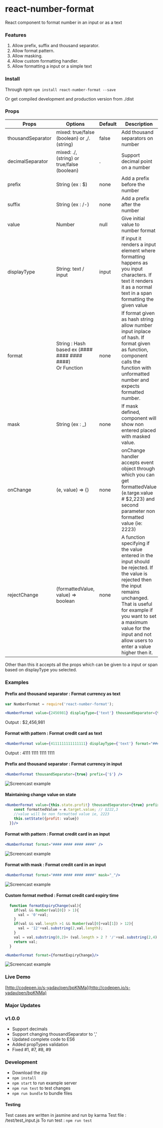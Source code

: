 # react-number-format
React component to format number in an input or as a text

### Features
1. Allow prefix, suffix and thousand separator.
2. Allow format pattern.
3. Allow masking.
4. Allow custom formatting handler.
5. Allow formatting a input or a simple text

### Install
Through npm
`npm install react-number-format --save`

Or get compiled development and production version from ./dist

### Props
| Props        | Options           | Default  | Description |
| ------------- |-------------| -----| -------- |
| thousandSeparator | mixed: true/false (boolean) or ,/. (string) | false | Add thousand separators on number |
| decimalSeparator | mixed: ./, (string) or true/false (boolean)| . | Support decimal point on a number |
| prefix      | String (ex : $)     |   none | Add a prefix before the number |
| suffix | String (ex : /-)      |    none | Add a prefix after the number |
| value | Number | null | Give initial value to number format |
| displayType | String: text / input | input | If input it renders a input element where formatting happens as you input characters. If text it renders it as a normal text in a span formatting the given value |
| format | String : Hash based ex (#### #### #### ####) <br/> Or Function| none | If format given as hash string allow number input inplace of hash. If format given as function, component calls the function with unformatted number and expects formatted number.
| mask | String (ex : _) | none | If mask defined, component will show non entered placed with masked value.  
| onChange | (e, value) => {} | none | onChange handler accepts event object through which you can get formattedValue (e.targe.value # $2,223)  and second parameter non formatted value (ie: 2223)
| rejectChange | (formattedValue, value) => boolean | none | A function specifying if the value entered in the input should be rejected. If the value is rejected then the input remains unchanged. That is useful for example if you want to set a maximum value for the input and not allow users to enter a value higher then it.

Other than this it accepts all the props which can be given to a input or span based on displayType you selected.

### Examples
#### Prefix and thousand separator : Format currency as text
```jsx
var NumberFormat = require('react-number-format');

<NumberFormat value={2456981} displayType={'text'} thousandSeparator={true} prefix={'$'} />
```
Output : $2,456,981

#### Format with pattern : Format credit card as text
```jsx
<NumberFormat value={4111111111111111} displayType={'text'} format="#### #### #### ####" />
```
Output : 4111 1111 1111 1111

#### Prefix and thousand separator : Format currency in input
```jsx
<NumberFormat thousandSeparator={true} prefix={'$'} />
```
![Screencast example](https://i.imgur.com/d0P2Db1.gif)

#### Maintaining change value on state
```jsx
<NumberFormat value={this.state.profit} thousandSeparator={true} prefix={'$'} onChange={(e, value) => {
    const formattedValue = e.target.value; // $222,3
    //value will be non formatted value ie, 2223
    this.setState({profit: value})
  }}/>
```

#### Format with pattern : Format credit card in an input
```jsx
<NumberFormat format="#### #### #### ####" />
```
![Screencast example](https://i.imgur.com/KEiYp4o.gif)

#### Format with mask : Format credit card in an input
```jsx
<NumberFormat format="#### #### #### ####" mask="_"/>
```
![Screencast example](https://i.imgur.com/qvmydpH.gif)

#### Custom format method  : Format credit card expiry time
```jsx
  function formatExpiryChange(val){
    if(val && Number(val[0]) > 1){
      val = '0'+val;
    }
    if(val && val.length >1 && Number(val[0]+val[1]) > 12){
      val = '12'+val.substring(2,val.length);
    }
    val = val.substring(0,2)+ (val.length > 2 ? '/'+val.substring(2,4) : '');
    return val;
  }

<NumberFormat format={formatExpiryChange}/>
```
![Screencast example](https://i.imgur.com/9wwdyFF.gif)

### Live Demo
[http://codepen.io/s-yadav/pen/bpKNMa](http://codepen.io/s-yadav/pen/bpKNMa)

### Major Updates
### v1.0.0
- Support decimals
- Support changing thousandSeparator to ','
- Updated complete code to ES6
- Added propTypes validation
- Fixed #1, #7, #8, #9

### Development
- Download the zip
- `npm install`
- `npm start` to run example server
- `npm run test` to test changes
- `npm run bundle` to bundle files

#### Testing
Test cases are written in jasmine and run by karma
Test file : /test/test_input.js
To run test : `npm run test`
